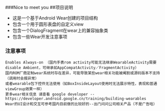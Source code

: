 ###Nice to meet you
##项目说明
* 这是一个基于Android Wear创建的项目结构
* 包含一个用于圆形表盘的自定义view
* 包含一个DialogFragment在wear上的兼容抽象类
* 包含一些Wear开发注意事项

### 注意事项
    Enables Always-on （国内手表rom activity可能无法继承WearableActivity需要disable Ambient，可继承如AppCompatActivity／FragmentActivity）
    国内ROM厂商定制wear系统时存在差异，可能导致某些wear相关功能被阉割或源码版本不支持（调用时会报异常）
    或者wearable包下控件无法使用（如BoxInsideLayout使用时无法展示特性，表现和普通viewGroup效果一样）
    更多wear相关信息 请查看 google developer --  https://developer.android.google.cn/training/building-wearables
    Wear的UI设计和交互可参考国内目前做的比较好的--出门问问公司相关产品（不是广告哈）
